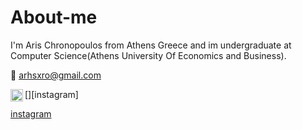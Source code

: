 # About-me
I'm Aris Chronopoulos from Athens Greece and im undergraduate at Computer Science(Athens University Of Economics and Business).

:envelope_with_arrow: arhsxro@gmail.com

[<img align="left" alt="arhsxro |Instagram"  width="20px" src="https://cdn.jsdelivr.net/npm/simple-icons@v3/icons/instagram.svg"/>][instagram]

[instagram](https://www.instagram.com/arhs_xro/?hl=el)


